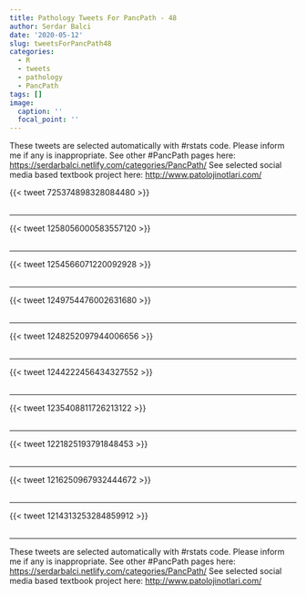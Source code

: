 ```yaml
---
title: Pathology Tweets For PancPath - 48
author: Serdar Balci
date: '2020-05-12'
slug: tweetsForPancPath48
categories:
  - R
  - tweets
  - pathology
  - PancPath
tags: []
image:
  caption: ''
  focal_point: ''
---
```



These tweets are selected automatically with #rstats code. Please inform me if any is inappropriate.
See other #PancPath pages here: https://serdarbalci.netlify.com/categories/PancPath/ 
See selected social media based textbook project here: http://www.patolojinotlari.com/

{{< tweet 725374898328084480 >}}
<br>
<br>
<hr>
{{< tweet 1258056000583557120 >}}
<br>
<br>
<hr>
{{< tweet 1254566071220092928 >}}
<br>
<br>
<hr>
{{< tweet 1249754476002631680 >}}
<br>
<br>
<hr>
{{< tweet 1248252097944006656 >}}
<br>
<br>
<hr>
{{< tweet 1244222456434327552 >}}
<br>
<br>
<hr>
{{< tweet 1235408811726213122 >}}
<br>
<br>
<hr>
{{< tweet 1221825193791848453 >}}
<br>
<br>
<hr>
{{< tweet 1216250967932444672 >}}
<br>
<br>
<hr>
{{< tweet 1214313253284859912 >}}
<br>
<br>
<hr>


These tweets are selected automatically with #rstats code. Please inform me if any is inappropriate.
See other #PancPath pages here: https://serdarbalci.netlify.com/categories/PancPath/ 
See selected social media based textbook project here: http://www.patolojinotlari.com/
